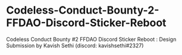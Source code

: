 # Codeless-Conduct-Bounty-2-FFDAO-Discord-Sticker-Reboot
Codeless Conduct Bounty #2 FFDAO Discord Sticker Reboot : Design Submission by Kavish Sethi (discord: kavishsethi#2327)
